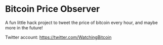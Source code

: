 # Bitcoin Price Observer
A fun little hack project to tweet the price of bitcoin every hour, and maybe more in the future!

Twitter account: https://twitter.com/WatchingBitcoin
